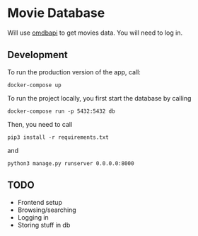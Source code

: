 # Movie Database

Will use [omdbapi](http://www.omdbapi.com/) to get movies data. You will need to log in.

## Development

To run the production version of the app, call:

```
docker-compose up
```

To run the project locally, you first start the database by calling

```
docker-compose run -p 5432:5432 db
```

Then, you need to call

```
pip3 install -r requirements.txt
```

and

```
python3 manage.py runserver 0.0.0.0:8000
```

## TODO

- Frontend setup
- Browsing/searching
- Logging in
- Storing stuff in db

